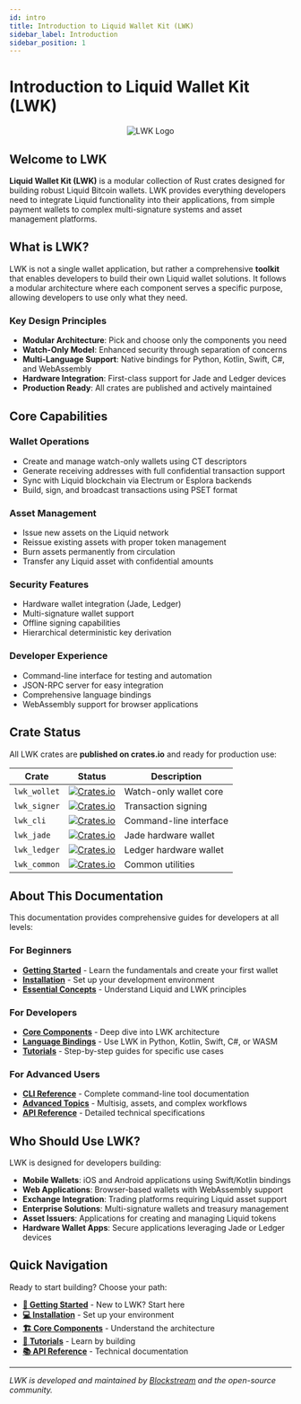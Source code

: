 ```yaml
---
id: intro
title: Introduction to Liquid Wallet Kit (LWK)
sidebar_label: Introduction
sidebar_position: 1
---
```


# Introduction to Liquid Wallet Kit (LWK)

<div align="center">

![LWK Logo](/img/lwk_logo.png)

</div>

## Welcome to LWK

**Liquid Wallet Kit (LWK)** is a modular collection of Rust crates designed for building robust Liquid Bitcoin wallets. LWK provides everything developers need to integrate Liquid functionality into their applications, from simple payment wallets to complex multi-signature systems and asset management platforms.

## What is LWK?

LWK is not a single wallet application, but rather a comprehensive **toolkit** that enables developers to build their own Liquid wallet solutions. It follows a modular architecture where each component serves a specific purpose, allowing developers to use only what they need.

### Key Design Principles

- **Modular Architecture**: Pick and choose only the components you need
- **Watch-Only Model**: Enhanced security through separation of concerns  
- **Multi-Language Support**: Native bindings for Python, Kotlin, Swift, C#, and WebAssembly
- **Hardware Integration**: First-class support for Jade and Ledger devices
- **Production Ready**: All crates are published and actively maintained

## Core Capabilities

### Wallet Operations
- Create and manage watch-only wallets using CT descriptors
- Generate receiving addresses with full confidential transaction support
- Sync with Liquid blockchain via Electrum or Esplora backends
- Build, sign, and broadcast transactions using PSET format

### Asset Management
- Issue new assets on the Liquid network
- Reissue existing assets with proper token management
- Burn assets permanently from circulation
- Transfer any Liquid asset with confidential amounts

### Security Features
- Hardware wallet integration (Jade, Ledger)
- Multi-signature wallet support
- Offline signing capabilities
- Hierarchical deterministic key derivation

### Developer Experience
- Command-line interface for testing and automation
- JSON-RPC server for easy integration
- Comprehensive language bindings
- WebAssembly support for browser applications

## Crate Status

All LWK crates are **published on crates.io** and ready for production use:

| Crate | Status | Description |
|-------|--------|-------------|
| `lwk_wollet` | [![Crates.io](https://img.shields.io/crates/v/lwk_wollet.svg)](https://crates.io/crates/lwk_wollet) | Watch-only wallet core |
| `lwk_signer` | [![Crates.io](https://img.shields.io/crates/v/lwk_signer.svg)](https://crates.io/crates/lwk_signer) | Transaction signing |
| `lwk_cli` | [![Crates.io](https://img.shields.io/crates/v/lwk_cli.svg)](https://crates.io/crates/lwk_cli) | Command-line interface |
| `lwk_jade` | [![Crates.io](https://img.shields.io/crates/v/lwk_jade.svg)](https://crates.io/crates/lwk_jade) | Jade hardware wallet |
| `lwk_ledger` | [![Crates.io](https://img.shields.io/crates/v/lwk_ledger.svg)](https://crates.io/crates/lwk_ledger) | Ledger hardware wallet |
| `lwk_common` | [![Crates.io](https://img.shields.io/crates/v/lwk_common.svg)](https://crates.io/crates/lwk_common) | Common utilities |

## About This Documentation

This documentation provides comprehensive guides for developers at all levels:

### For Beginners
- **[Getting Started](./getting-started)** - Learn the fundamentals and create your first wallet
- **[Installation](./getting-started/installation)** - Set up your development environment
- **[Essential Concepts](./getting-started/concepts)** - Understand Liquid and LWK principles

### For Developers
- **[Core Components](./core-components)** - Deep dive into LWK architecture
- **[Language Bindings](./core-components)** - Use LWK in Python, Kotlin, Swift, C#, or WASM
- **[Tutorials](./tutorials/)** - Step-by-step guides for specific use cases

### For Advanced Users
- **[CLI Reference](./cli)** - Complete command-line tool documentation
- **[Advanced Topics](./advanced-topics/)** - Multisig, assets, and complex workflows
- **[API Reference](./reference/)** - Detailed technical specifications

## Who Should Use LWK?

LWK is designed for developers building:

- **Mobile Wallets**: iOS and Android applications using Swift/Kotlin bindings
- **Web Applications**: Browser-based wallets with WebAssembly support
- **Exchange Integration**: Trading platforms requiring Liquid asset support
- **Enterprise Solutions**: Multi-signature wallets and treasury management
- **Asset Issuers**: Applications for creating and managing Liquid tokens
- **Hardware Wallet Apps**: Secure applications leveraging Jade or Ledger devices

## Quick Navigation

Ready to start building? Choose your path:

- **[🚀 Getting Started](./getting-started)** - New to LWK? Start here
- **[💻 Installation](./getting-started/installation)** - Set up your environment  
- **[🏗️ Core Components](./core-components)** - Understand the architecture
- **[🔧 Tutorials](./tutorials/)** - Learn by building
- **[📚 API Reference](./reference/)** - Technical documentation

---

*LWK is developed and maintained by [Blockstream](https://blockstream.com) and the open-source community.* 